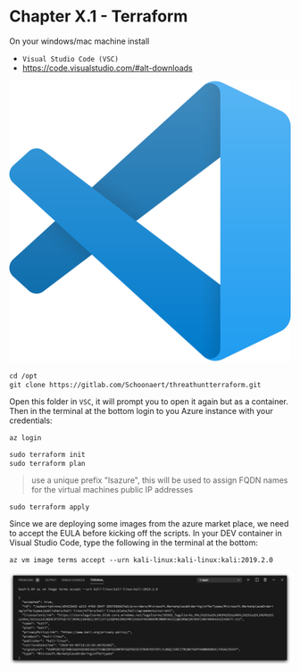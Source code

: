 # Chapter X.1 - Terraform

On your windows/mac machine install

  - `Visual Studio Code (VSC)`
  - https://code.visualstudio.com/#alt-downloads
  

![Screenshot command](./X/assets/02-VSC.png)

```code
cd /opt
git clone https://gitlab.com/Schoonaert/threathuntterraform.git
```

Open this folder in `VSC`, it will prompt you to open it again but as a container. Then in the terminal at the bottom login to you Azure instance with your credentials:

```code
az login
```

```code
sudo terraform init
sudo terraform plan
```
>use a unique prefix "lsazure", this will be used to assign FQDN names for the virtual machines public IP addresses

```code
sudo terraform apply
```

Since we are deploying some images from the azure market place, we need to accept the EULA before kicking off the scripts. In your DEV container in Visual Studio Code, type the following in the terminal at the bottom:

```code
az vm image terms accept --urn kali-linux:kali-linux:kali:2019.2.0
```
![Screenshot command](./X/assets/01-EULA.jpg)